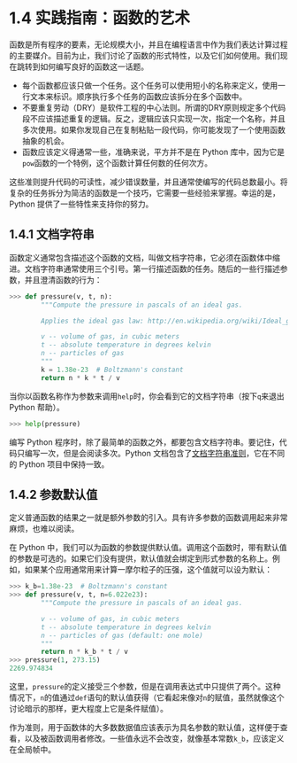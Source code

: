 # 1.4 实践指南：函数的艺术

函数是所有程序的要素，无论规模大小，并且在编程语言中作为我们表达计算过程的主要媒介。目前为止，我们讨论了函数的形式特性，以及它们如何使用。我们现在跳转到如何编写良好的函数这一话题。

+ 每个函数都应该只做一个任务。这个任务可以使用短小的名称来定义，使用一行文本来标识。顺序执行多个任务的函数应该拆分在多个函数中。
+ 不要重复劳动（DRY）是软件工程的中心法则。所谓的DRY原则规定多个代码段不应该描述重复的逻辑。反之，逻辑应该只实现一次，指定一个名称，并且多次使用。如果你发现自己在复制粘贴一段代码，你可能发现了一个使用函数抽象的机会。
+ 函数应该定义得通常一些，准确来说，平方并不是在 Python 库中，因为它是`pow`函数的一个特例，这个函数计算任何数的任何次方。

这些准则提升代码的可读性，减少错误数量，并且通常使编写的代码总数最小。将复杂的任务拆分为简洁的函数是一个技巧，它需要一些经验来掌握。幸运的是，Python 提供了一些特性来支持你的努力。

## 1.4.1 文档字符串

函数定义通常包含描述这个函数的文档，叫做文档字符串，它必须在函数体中缩进。文档字符串通常使用三个引号。第一行描述函数的任务。随后的一些行描述参数，并且澄清函数的行为：

```py
>>> def pressure(v, t, n):
        """Compute the pressure in pascals of an ideal gas.

        Applies the ideal gas law: http://en.wikipedia.org/wiki/Ideal_gas_law

        v -- volume of gas, in cubic meters
        t -- absolute temperature in degrees kelvin
        n -- particles of gas
        """
        k = 1.38e-23  # Boltzmann's constant
        return n * k * t / v
```

当你以函数名称作为参数来调用`help`时，你会看到它的文档字符串（按下`q`来退出 Python 帮助）。

```py
>>> help(pressure)
```

编写 Python 程序时，除了最简单的函数之外，都要包含文档字符串。要记住，代码只编写一次，但是会阅读多次。Python 文档包含了[文档字符串准则](http://www.python.org/dev/peps/pep-0257/)，它在不同的 Python 项目中保持一致。

## 1.4.2 参数默认值

定义普通函数的结果之一就是额外参数的引入。具有许多参数的函数调用起来非常麻烦，也难以阅读。

在 Python 中，我们可以为函数的参数提供默认值。调用这个函数时，带有默认值的参数是可选的。如果它们没有提供，默认值就会绑定到形式参数的名称上。例如，如果某个应用通常用来计算一摩尔粒子的压强，这个值就可以设为默认：

```py
>>> k_b=1.38e-23  # Boltzmann's constant
>>> def pressure(v, t, n=6.022e23):
        """Compute the pressure in pascals of an ideal gas.

        v -- volume of gas, in cubic meters
        t -- absolute temperature in degrees kelvin
        n -- particles of gas (default: one mole)
        """
        return n * k_b * t / v
>>> pressure(1, 273.15)
2269.974834
```

这里，`pressure`的定义接受三个参数，但是在调用表达式中只提供了两个。这种情况下，`n`的值通过`def`语句的默认值获得（它看起来像对`n`的赋值，虽然就像这个讨论暗示的那样，更大程度上它是条件赋值）。

作为准则，用于函数体的大多数数据值应该表示为具名参数的默认值，这样便于查看，以及被函数调用者修改。一些值永远不会改变，就像基本常数`k_b`，应该定义在全局帧中。
